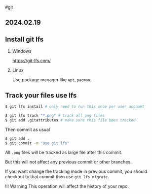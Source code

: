 #git 
## 2024.02.19

## Install git lfs

1. Windows

    https://git-lfs.com/

2. Linux

    Use package manager like `apt`, `pacman`.

## Track your files use lfs

```bash
$ git lfs install # only need to run this once per user account 
```

```bash
$ git lfs track "*.png" # track all png files
$ git add .gitattributes # make sure this file been tracked
```

Then commit as usual

```bash
$ git add .
$ git commit -m "Use git lfs"
```

All `.png` files will be tracked as large file after this commit.

But this will not affect any previous commit or other branches.

If you want change the tracking mode in previous commit, you should checkout to that commit then use `git lfs migrate`.

!!! Warning This operation will affect the history of your repo.